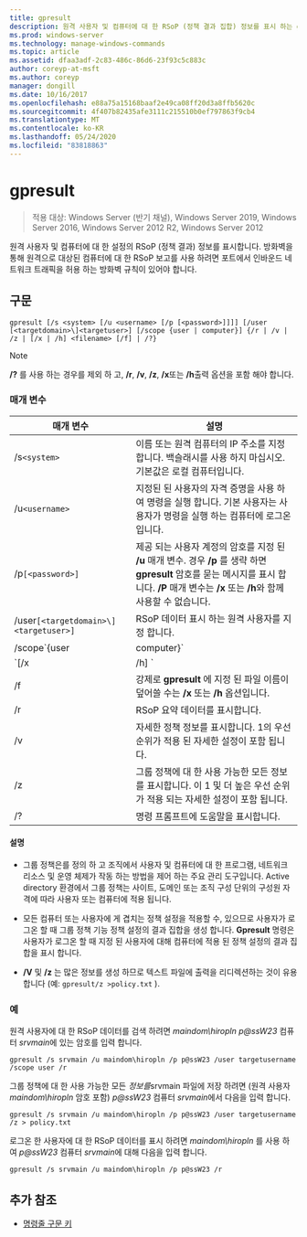 ```yaml
---
title: gpresult
description: 원격 사용자 및 컴퓨터에 대 한 RSoP (정책 결과 집합) 정보를 표시 하는 gpresult 명령에 대 한 참조 항목입니다.
ms.prod: windows-server
ms.technology: manage-windows-commands
ms.topic: article
ms.assetid: dfaa3adf-2c83-486c-86d6-23f93c5c883c
author: coreyp-at-msft
ms.author: coreyp
manager: dongill
ms.date: 10/16/2017
ms.openlocfilehash: e88a75a15168baaf2e49ca08ff20d3a8ffb5620c
ms.sourcegitcommit: 4f407b82435afe3111c215510b0ef797863f9cb4
ms.translationtype: MT
ms.contentlocale: ko-KR
ms.lasthandoff: 05/24/2020
ms.locfileid: "83818863"
---
```

# <a name="gpresult"></a>gpresult

> 적용 대상: Windows Server (반기 채널), Windows Server 2019, Windows Server 2016, Windows Server 2012 R2, Windows Server 2012

원격 사용자 및 컴퓨터에 대 한 설정의 RSoP (정책 결과) 정보를 표시합니다. 방화벽을 통해 원격으로 대상된 컴퓨터에 대 한 RSoP 보고를 사용 하려면 포트에서 인바운드 네트워크 트래픽을 허용 하는 방화벽 규칙이 있어야 합니다.

## <a name="syntax"></a>구문

```
gpresult [/s <system> [/u <username> [/p [<password>]]]] [/user [<targetdomain>\]<targetuser>] [/scope {user | computer}] {/r | /v | /z | [/x | /h] <filename> [/f] | /?}
```

> [!NOTE]
> **/?** 를 사용 하는 경우를 제외 하 고, **/r**, **/v**, **/z**, **/x**또는 **/h**출력 옵션을 포함 해야 합니다.

### <a name="parameters"></a>매개 변수

| 매개 변수 | 설명 |
| --------- | ----------- |
| /s`<system>` | 이름 또는 원격 컴퓨터의 IP 주소를 지정합니다. 백슬래시를 사용 하지 마십시오. 기본값은 로컬 컴퓨터입니다. |
| /u`<username>` | 지정된 된 사용자의 자격 증명을 사용 하 여 명령을 실행 합니다. 기본 사용자는 사용자가 명령을 실행 하는 컴퓨터에 로그온입니다. |
| /p`[<password>]` | 제공 되는 사용자 계정의 암호를 지정 된 **/u** 매개 변수. 경우 **/p** 를 생략 하면 **gpresult** 암호를 묻는 메시지를 표시 합니다. **/P** 매개 변수는 **/x** 또는 **/h**와 함께 사용할 수 없습니다. |
| /user`[<targetdomain>\]<targetuser>]` | RSoP 데이터 표시 하는 원격 사용자를 지정 합니다. |
| /scope`{user | computer}` | 사용자 또는 컴퓨터에 대 한 RSoP 데이터를 표시합니다. 경우 **/범위** 를 생략 하면 **gpresult** 사용자와 컴퓨터 모두에 대 한 RSoP 데이터를 표시 합니다. |
| `[/x | /h] <filename>` | 보고서를 위치에 있는 XML (**/x**) 또는 HTML (**/h**) 형식으로 저장 하 고 *filename* 매개 변수에 지정 된 파일 이름으로 저장 합니다. 는 **/u**, **/p**, **/r**, **/v**또는 **/z**와 함께 사용할 수 없습니다. |
| /f | 강제로 **gpresult** 에 지정 된 파일 이름이 덮어쓸 수는 **/x** 또는 **/h** 옵션입니다. |
| /r | RSoP 요약 데이터를 표시합니다. |
| /v | 자세한 정책 정보를 표시합니다. 1의 우선 순위가 적용 된 자세한 설정이 포함 됩니다. |
| /z | 그룹 정책에 대 한 사용 가능한 모든 정보를 표시합니다. 이 1 및 더 높은 우선 순위가 적용 되는 자세한 설정이 포함 됩니다. |
| /? | 명령 프롬프트에 도움말을 표시합니다. |

#### <a name="remarks"></a>설명

- 그룹 정책은를 정의 하 고 조직에서 사용자 및 컴퓨터에 대 한 프로그램, 네트워크 리소스 및 운영 체제가 작동 하는 방법을 제어 하는 주요 관리 도구입니다. Active directory 환경에서 그룹 정책는 사이트, 도메인 또는 조직 구성 단위의 구성원 자격에 따라 사용자 또는 컴퓨터에 적용 됩니다.

- 모든 컴퓨터 또는 사용자에 게 겹치는 정책 설정을 적용할 수, 있으므로 사용자가 로그온 할 때 그룹 정책 기능 정책 설정의 결과 집합을 생성 합니다. **Gpresult** 명령은 사용자가 로그온 할 때 지정 된 사용자에 대해 컴퓨터에 적용 된 정책 설정의 결과 집합을 표시 합니다.

- **/V** 및 **/z** 는 많은 정보를 생성 하므로 텍스트 파일에 출력을 리디렉션하는 것이 유용 합니다 (예: `gpresult/z >policy.txt` ).

### <a name="examples"></a>예

원격 사용자에 대 한 RSoP 데이터를 검색 하려면 *maindom\hiropln* *p@ssW23* 컴퓨터 *srvmain*에 있는 암호를 입력 합니다.

```
gpresult /s srvmain /u maindom\hiropln /p p@ssW23 /user targetusername /scope user /r
```

그룹 정책에 대 한 사용 가능한 모든 *정보를*srvmain 파일에 저장 하려면 (원격 사용자 *maindom\hiropln* 암호 포함) *p@ssW23* 컴퓨터 *srvmain*에서 다음을 입력 합니다.

```
gpresult /s srvmain /u maindom\hiropln /p p@ssW23 /user targetusername /z > policy.txt
```

로그온 한 사용자에 대 한 RSoP 데이터를 표시 하려면 *maindom\hiropln* 를 사용 하 여 *p@ssW23* 컴퓨터 *srvmain*에 대해 다음을 입력 합니다.

```
gpresult /s srvmain /u maindom\hiropln /p p@ssW23 /r
```

## <a name="additional-references"></a>추가 참조

- [명령줄 구문 키](command-line-syntax-key.md)
